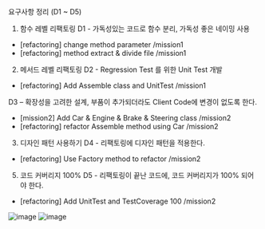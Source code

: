 요구사항 정리 (D1 ~ D5)
1. 함수 레벨 리팩토링
D1 - 가독성있는 코드로 함수 분리, 가독성 좋은 네이밍 사용
- [refactoring] change method parameter /mission1
- [refactoring] method extract & divide file /mission1

2. 메서드 레벨 리팩토링
D2 - Regression Test 를 위한 Unit Test 개발
- [refactoring] Add Assemble class and UnitTest /mission1

D3 – 확장성을 고려한 설계, 부품이 추가되더라도 Client Code에 변경이 없도록 한다.
- [mission2] Add Car & Engine & Brake & Steering class /mission2
- [refactoring] refactor Assemble method using Car /mission2

3. 디자인 패턴 사용하기
D4 - 리팩토링에 디자인 패턴을 적용한다.
- [refactoring] Use Factory method to refactor /mission2

5. 코드 커버리지 100%
D5 - 리팩토링이 끝난 코드에, 코드 커버리지가 100% 되어야 한다.
- [refactoring] Add UnitTest and TestCoverage 100 /mission2

![image](https://github.com/user-attachments/assets/d68cf256-4e57-4800-ac11-fe08518fe241)
![image](https://github.com/user-attachments/assets/424597ce-7f30-4392-a2a6-575e7237fa66)
